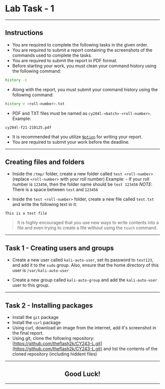 # Lab Task - 1

---

## Instructions

- You are required to complete the following tasks in the given order.
- You are required to submit a report containing the screenshots of the commands used to complete the tasks.
- You are required to submit the report in PDF format.
- Before starting your work, you must clean your command history using the following command:

```bash
history -c
```

- Along with the report, you must submit your command history using the following command:

```bash
history > <roll-number>.txt
```

- PDF and TXT files must be named as `cy204l-<batch>-<roll-number>`.
Example:

```text
cy204l-f21-210125.pdf
```

- It is recommended that you utilize [`Notion`](https://notion.so) for writing your report.
- You are required to submit your work before the deadline.

---

## Creating files and folders

- Inside the `/tmp/` folder, create a new folder called `test <roll-number>` (replace `<roll-number>` with your roll number)
    Example:
        - If your roll number is `123456`, then the folder name should be `test 123456`
        *NOTE*: There is a space between `test` and `123456`

- Inside the `test <roll-number>` folder, create a new file called `test.txt` and write the following text in it:

```text
This is a test file
```

> It is highly encouraged that you use new ways to write contents into a file and even trying to create a file without using the `touch` command.

---

## Task 1 - Creating users and groups

- Create a new user called `kali-auto-user`, set its password to `test123`, and add it to the `sudo` group. Also, ensure that the home directory of this user is `/var/kali-auto-user`

- Create a new group called `kali-auto-group` and add the `kali-auto-user` user to this group.

---

## Task 2 - Installing packages

- Install the `git` package
- Install the `curl` package
- Using curl, download an image from the internet, add it's screenshot in the final report.
- Using git, clone the following repository: [https://github.com/theflash2k/CY243-L.git](https://github.com/theflash2k/CY243-L.git) and list the contents of the cloned repository (including hiddent files)

---

<h2 style="text-align: center">
    <b>Good Luck!</b>
</h2>

---
